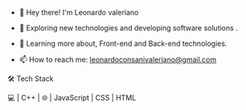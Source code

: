 - 👋 Hey there! I'm Leonardo valeriano


- 👀 Exploring new technologies and developing software solutions .
- 🌱 Learning more about, Front-end and Back-end technologies.  
- 📫 How to reach me: leonardoconsanivaleriano@gmail.com

🛠 Tech Stack

💻   | C++ | 
🌐   | JavaScript | CSS | HTML  


<!---
Leonardocvaleriano/Leonardocvaleriano is a ✨ special ✨ repository because its `README.md` (this file) appears on your GitHub profile.
You can click the Preview link to take a look at your changes.
--->

